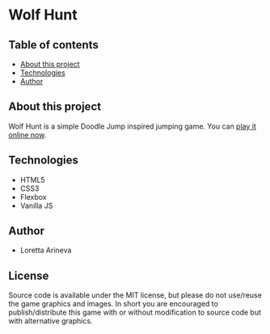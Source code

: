 # Wolf Hunt

## Table of contents

* [About this project](#-about-this-project)
* [Technologies](#technologies)
* [Author](#author)

## About this project

Wolf Hunt is a simple Doodle Jump inspired jumping game. You can [play it online now]().

## Technologies

 * HTML5
 * CSS3 
 * Flexbox
 * Vanilla JS

## Author

 * Loretta Arineva
 
## License
Source code is available under the MIT license, but please do not use/reuse the game graphics and images. In short you are encouraged to publish/distribute this game with or without modification to source code but with alternative graphics.